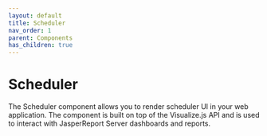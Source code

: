 ```yaml
---
layout: default
title: Scheduler
nav_order: 1
parent: Components
has_children: true
---
```


# Scheduler

The Scheduler component allows you to render scheduler UI in your web application. The component is built on top of the Visualize.js API 
and is used to interact with JasperReport Server dashboards and reports.